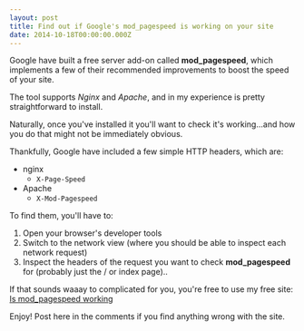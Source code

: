```yaml
---
layout: post
title: Find out if Google's mod_pagespeed is working on your site
date: 2014-10-18T00:00:00.000Z
---
```



Google have built a free server add-on called **mod_pagespeed**, which implements a few of their recommended improvements to boost the speed of your site.

The tool supports *Nginx* and *Apache*, and in my experience is pretty straightforward to install.

Naturally, once you've installed it you'll want to check it's working...and how you do that might not be immediately obvious.

Thankfully, Google have included a few simple HTTP headers, which are:

- nginx
	- `X-Page-Speed`
- Apache
	- `X-Mod-Pagespeed`

To find them, you'll have to:

1. Open your browser's developer tools
2. Switch to the network view (where you should be able to inspect each network request)
3. Inspect the headers of the request you want to check **mod_pagespeed** for (probably just the / or index page)..

If that sounds waaay to complicated for you, you're free to use my free site: [Is mod_pagespeed working](https://ismodpagespeedworking.com)

Enjoy! Post here in the comments if you find anything wrong with the site.
